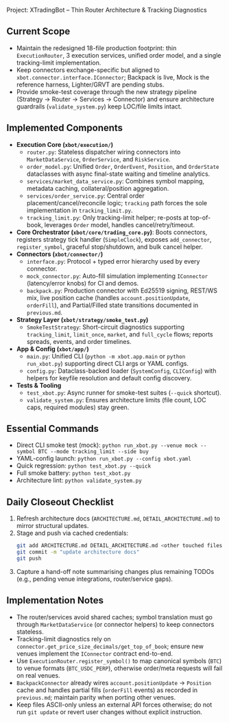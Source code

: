 Project: XTradingBot – Thin Router Architecture & Tracking Diagnostics

## Current Scope
- Maintain the redesigned 18-file production footprint: thin `ExecutionRouter`, 3 execution services, unified order model, and a single tracking-limit implementation.
- Keep connectors exchange-specific but aligned to `xbot.connector.interface.IConnector`; Backpack is live, Mock is the reference harness, Lighter/GRVT are pending stubs.
- Provide smoke-test coverage through the new strategy pipeline (Strategy → Router → Services → Connector) and ensure architecture guardrails (`validate_system.py`) keep LOC/file limits intact.

## Implemented Components
- **Execution Core (`xbot/execution/`)**
  - `router.py`: Stateless dispatcher wiring connectors into `MarketDataService`, `OrderService`, and `RiskService`.
  - `order_model.py`: Unified `Order`, `OrderEvent`, `Position`, and `OrderState` dataclasses with async final-state waiting and timeline analytics.
  - `services/market_data_service.py`: Combines symbol mapping, metadata caching, collateral/position aggregation.
  - `services/order_service.py`: Central order placement/cancel/reconcile logic; `tracking` path forces the sole implementation in `tracking_limit.py`.
  - `tracking_limit.py`: Only tracking-limit helper; re-posts at top-of-book, leverages `Order` model, handles cancel/retry/timeout.
- **Core Orchestrator (`xbot/core/trading_core.py`)**: Boots connectors, registers strategy tick handler (`SimpleClock`), exposes `add_connector`, `register_symbol`, graceful stop/shutdown, and bulk cancel helper.
- **Connectors (`xbot/connector/`)**
  - `interface.py`: Protocol + typed error hierarchy used by every connector.
  - `mock_connector.py`: Auto-fill simulation implementing `IConnector` (latency/error knobs) for CI and demos.
  - `backpack.py`: Production connector with Ed25519 signing, REST/WS mix, live position cache (handles `account.positionUpdate`, `orderFill`), and Partial/Filled state transitions documented in `previous.md`.
- **Strategy Layer (`xbot/strategy/smoke_test.py`)**
  - `SmokeTestStrategy`: Short-circuit diagnostics supporting `tracking_limit`, `limit_once`, `market`, and `full_cycle` flows; reports spreads, events, and order timelines.
- **App & Config (`xbot/app/`)**
  - `main.py`: Unified CLI (`python -m xbot.app.main` or `python run_xbot.py`) supporting direct CLI args or YAML configs.
  - `config.py`: Dataclass-backed loader (`SystemConfig`, `CLIConfig`) with helpers for keyfile resolution and default config discovery.
- **Tests & Tooling**
  - `test_xbot.py`: Async runner for smoke-test suites (`--quick` shortcut).
  - `validate_system.py`: Ensures architecture limits (file count, LOC caps, required modules) stay green.

## Essential Commands
- Direct CLI smoke test (mock): `python run_xbot.py --venue mock --symbol BTC --mode tracking_limit --side buy`
- YAML-config launch: `python run_xbot.py --config xbot.yaml`
- Quick regression: `python test_xbot.py --quick`
- Full smoke battery: `python test_xbot.py`
- Architecture lint: `python validate_system.py`

## Daily Closeout Checklist
1. Refresh architecture docs (`ARCHITECTURE.md`, `DETAIL_ARCHITECTURE.md`) to mirror structural updates.
2. Stage and push via cached credentials:
   ```bash
   git add ARCHITECTURE.md DETAIL_ARCHITECTURE.md <other touched files>
   git commit -m "update architecture docs"
   git push
   ```
3. Capture a hand-off note summarising changes plus remaining TODOs (e.g., pending venue integrations, router/service gaps).

## Implementation Notes
- The router/services avoid shared caches; symbol translation must go through `MarketDataService` (or connector helpers) to keep connectors stateless.
- Tracking-limit diagnostics rely on `connector.get_price_size_decimals/get_top_of_book`; ensure new venues implement the `IConnector` contract end-to-end.
- Use `ExecutionRouter.register_symbol()` to map canonical symbols (`BTC`) to venue formats (`BTC_USDC_PERP`), otherwise order/meta requests will fail on real venues.
- `BackpackConnector` already wires `account.positionUpdate` → `Position` cache and handles partial fills (`orderFill` events) as recorded in `previous.md`; maintain parity when porting other venues.
- Keep files ASCII-only unless an external API forces otherwise; do not run `git update` or revert user changes without explicit instruction.
